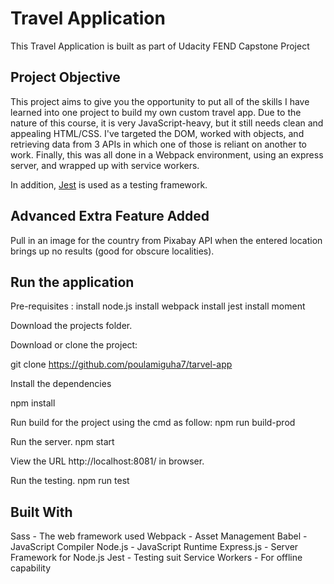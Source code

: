 # Travel Application

This Travel Application is built as part of Udacity FEND Capstone Project

## Project Objective

This project aims to give you the opportunity to put all of the skills I have learned into one project to build my own custom travel app. Due to the nature of this course, it is very JavaScript-heavy, but it still needs clean and appealing HTML/CSS. I've targeted the DOM, worked with objects, and retrieving data from 3 APIs in which one of those is reliant on another to work. Finally, this was all done in a Webpack environment, using an express server, and wrapped up with service workers. 

In addition, [Jest](https://jestjs.io/) is used as a testing framework. 

## Advanced Extra Feature Added
Pull in an image for the country from Pixabay API when the entered location brings up no results (good for obscure localities).

## Run the application

Pre-requisites : 
install node.js
install webpack
install jest
install moment

Download the projects folder.

Download or clone the project:

git clone https://github.com/poulamiguha7/tarvel-app

Install the dependencies

npm install

Run build for the project using the cmd as follow:
npm run build-prod

Run the server.
npm start

View the URL http://localhost:8081/ in browser.

Run the testing.
npm run test

## Built With

Sass - The web framework used
Webpack - Asset Management
Babel - JavaScript Compiler
Node.js - JavaScript Runtime
Express.js - Server Framework for Node.js
Jest - Testing suit
Service Workers - For offline capability

